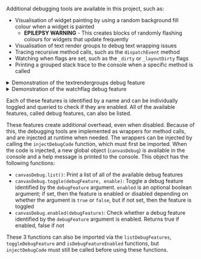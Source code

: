 Additional debugging tools are available in this project, such as:

- Visualisation of widget painting by using a random background fill colour when a widget is painted
  - **EPILEPSY WARNING** - This creates blocks of randomly flashing colours for widgets that update frequently
- Visualisation of text render groups to debug text wrapping issues
- Tracing recursive method calls, such as the `dispatchEvent` method
- Watching when flags are set, such as the `_dirty` or `_layoutDirty` flags
- Printing a grouped stack trace to the console when a specific method is called

<details><summary>Demonstration of the textrendergroups debug feature</summary>

![Demonstration of the textrendergroups debug feature](assets/debug-demo-textrendergroups.gif)
</details>

<details><summary>Demonstration of the watchflag debug feature</summary>

![Demonstration of the watchflag debug feature](assets/debug-demo-watchflag.gif)
</details>

Each of these features is identified by a name and can be individually toggled
and queried to check if they are enabled. All of the available features, called
debug features, can also be listed.

These features create additional overhead, even when disabled. Because of this,
the debugging tools are implemented as wrappers for method calls, and are
injected at runtime when needed. The wrappers can be injected by calling the
`injectDebugCode` function, which must first be imported. When the code is
injected, a new global object (`canvasDebug`) is available in the console and a
help message is printed to the console. This object has the following functions:

- `canvasDebug.list()`: Print a list of all of the available debug features
- `canvasDebug.toggle(debugFeature, enable)`: Toggle a debug feature identified by the `debugFeature` argument. `enabled` is an optional boolean argument; if set, then the feature is enabled or disabled depending on whether the argument is `true` or `false`, but if not set, then the feature is toggled
- `canvasDebug.enabled(debugFeature)`: Check whether a debug feature identified by the `debugFeature` argument is enabled. Returns true if enabled, false if not

These 3 functions can also be imported via the `listDebugFeatures`,
`toggleDebugFeature` and `isDebugFeatureEnabled` functions, but
`injectDebugCode` must still be called before using these functions. 
